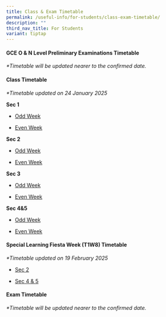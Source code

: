 ```yaml
---
title: Class & Exam Timetable
permalink: /useful-info/for-students/class-exam-timetable/
description: ""
third_nav_title: For Students
variant: tiptap
---
```

<h4><strong>GCE O &amp; N Level Preliminary Examinations Timetable</strong></h4>
<p><em>*Timetable will be updated nearer to the confirmed date.</em>
</p>
<p></p>
<h4><strong>Class Timetable</strong></h4>
<p><em>*Timetable updated on 24 January 2025</em>
</p>
<p><strong>Sec 1</strong>
</p>
<ul data-tight="true" class="tight">
<li>
<p><a href="/files/Timetable/2025 Timetable Sem 1/Sec1_Odd_24_Jan.pdf" rel="noopener nofollow" target="_blank">Odd Week</a>
</p>
</li>
<li>
<p><a href="/files/Timetable/2025 Timetable Sem 1/Sec1_Even_24_Jan.pdf" rel="noopener nofollow" target="_blank">Even Week</a>
</p>
</li>
</ul>
<p><strong>Sec 2</strong>
</p>
<ul data-tight="true" class="tight">
<li>
<p><a href="/files/Timetable/2025 Timetable Sem 1/Sec2_Odd_24_Jan.pdf" rel="noopener nofollow" target="_blank">Odd Week</a>
</p>
</li>
<li>
<p><a href="/files/Timetable/2025 Timetable Sem 1/Sec2_Even_24_Jan.pdf" rel="noopener nofollow" target="_blank">Even Week</a>
</p>
</li>
</ul>
<p><strong>Sec 3</strong>
</p>
<ul data-tight="true" class="tight">
<li>
<p><a href="/files/Timetable/2025 Timetable Sem 1/Sec3_Odd_24_Jan.pdf" rel="noopener nofollow" target="_blank">Odd Week</a>
</p>
</li>
<li>
<p><a href="/files/Timetable/2025 Timetable Sem 1/Sec3_Even_24_Jan.pdf" rel="noopener nofollow" target="_blank">Even Week</a>
</p>
</li>
</ul>
<p><strong>Sec 4&amp;5</strong>
</p>
<ul data-tight="true" class="tight">
<li>
<p><a href="/files/Timetable/2025 Timetable Sem 1/Sec4_5_Odd_24_Jan.pdf" rel="noopener nofollow" target="_blank">Odd Week</a>
</p>
</li>
<li>
<p><a href="/files/Timetable/2025 Timetable Sem 1/Sec4_5_Even_24_Jan.pdf" rel="noopener nofollow" target="_blank">Even Week</a>
</p>
</li>
</ul>
<h4><strong>Special Learning Fiesta Week (T1W8) Timetable</strong></h4>
<p><em>*Timetable updated on 19 February 2025</em>
</p>
<ul data-tight="true" class="tight">
<li>
<p><a href="/files/Timetable/AI Learning Fiesta/2025_T1W8_Learning_Fiesta_TT_Sec_2_classes.pdf" rel="noopener noreferrer nofollow" target="_blank">Sec 2</a>
</p>
</li>
<li>
<p><a href="/files/Timetable/AI Learning Fiesta/2025_T1W8_Learning_Fiesta_TT_Sec_4_and_5_classes.pdf" rel="noopener noreferrer nofollow" target="_blank">Sec 4 &amp; 5</a>
</p>
</li>
</ul>
<h4><strong>Exam Timetable</strong></h4>
<p><em>*Timetable will be updated nearer to the confirmed date.</em>
</p>
<p></p>